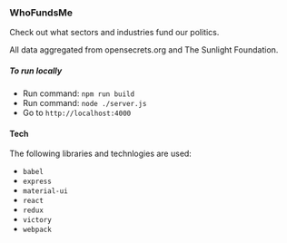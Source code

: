### WhoFundsMe
Check out what sectors and industries fund our politics.

All data aggregated from opensecrets.org and The Sunlight Foundation.


##### To run locally
* Run command: ```npm run build```
* Run command: ```node ./server.js```
* Go to ```http://localhost:4000```

#### Tech
The following libraries and technlogies are used:
* ```babel```
* ```express```
* ```material-ui```
* ```react```
* ```redux```
* ```victory```
* ```webpack```

